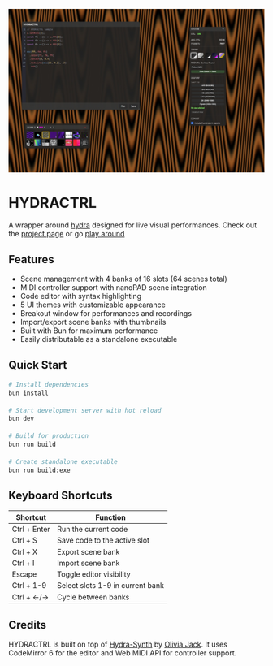 ![HYDRACTRL screenshot](./docs/assets/hydractrl-preview.jpg)

# HYDRACTRL

A wrapper around [hydra](https://hydra.ojack.xyz/) designed for live visual performances.
Check out the [project page](https://dxviie.github.io/HYDRACTRL/) or go [play around](https://hydractrl.d17e.dev)

## Features

- Scene management with 4 banks of 16 slots (64 scenes total)
- MIDI controller support with nanoPAD scene integration
- Code editor with syntax highlighting
- 5 UI themes with customizable appearance
- Breakout window for performances and recordings
- Import/export scene banks with thumbnails
- Built with Bun for maximum performance
- Easily distributable as a standalone executable

## Quick Start

```bash
# Install dependencies
bun install

# Start development server with hot reload
bun dev

# Build for production
bun run build

# Create standalone executable
bun run build:exe
```

## Keyboard Shortcuts

| Shortcut | Function |
|----------|----------|
| Ctrl + Enter | Run the current code |
| Ctrl + S | Save code to the active slot |
| Ctrl + X | Export scene bank |
| Ctrl + I | Import scene bank |
| Escape | Toggle editor visibility |
| Ctrl + 1-9 | Select slots 1-9 in current bank |
| Ctrl + ←/→ | Cycle between banks |

## Credits

HYDRACTRL is built on top of [Hydra-Synth](https://hydra.ojack.xyz/) by [Olivia Jack](https://ojack.xyz/). It uses CodeMirror 6 for the editor and Web MIDI API for controller support.